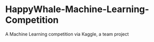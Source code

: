# HappyWhale-Machine-Learning-Competition
A Machine Learning competition via Kaggle, a team project
